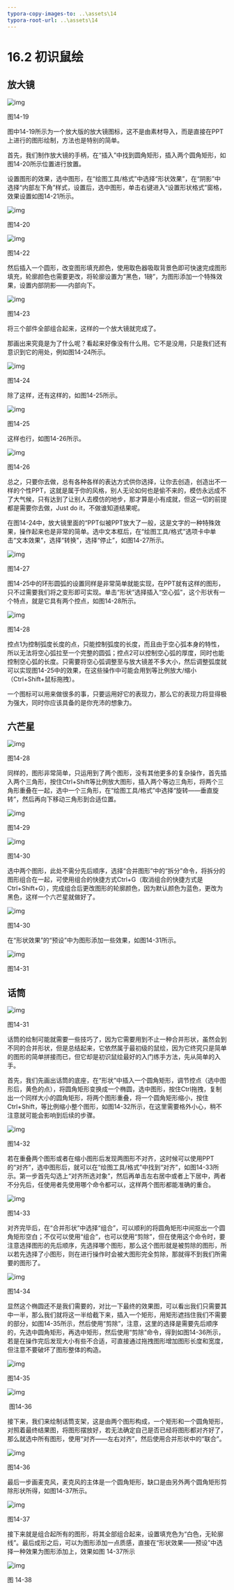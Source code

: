 ```yaml
---
typora-copy-images-to: ..\assets\14
typora-root-url: ..\assets\14
---
```


# 16.2  初识鼠绘

## **放大镜**

![img](../../.gitbook/assets/image019%20%2822%29.jpg)

图14-19

图中14-19所示为一个放大版的放大镜图标，这不是由素材导入，而是直接在PPT上进行的图形绘制，方法也是特别的简单。

首先，我们制作放大镜的手柄，在“插入”中找到圆角矩形，插入两个圆角矩形，如图14-20所示位置进行放置。

设置图形的效果，选中图形，在“绘图工具/格式”中选择“形状效果”，在“阴影”中选择“内部左下角”样式，设置后，选中图形，单击右键进入“设置形状格式”窗格，效果设置如图14-21所示。

![img](../../.gitbook/assets/image020%20%284%29.jpg)

图14-20

![img](../../.gitbook/assets/image021%20%2812%29.jpg)

图14-22

然后插入一个圆形，改变图形填充颜色，使用取色器吸取背景色即可快速完成图形填充，轮廓颜色也需要更改，将轮廓设置为“黑色，1磅”，为图形添加一个特殊效果，设置内部阴影——内部向下。

![img](../../.gitbook/assets/image022%20%283%29.jpg)

图14-23

将三个部件全部组合起来，这样的一个放大镜就完成了。

那画出来究竟是为了什么呢？看起来好像没有什么用。它不是没用，只是我们还有意识到它的用处，例如图14-24所示。

![img](../../.gitbook/assets/image023%20%2824%29.jpg)

图14-24

除了这样，还有这样的，如图14-25所示。

![img](../../.gitbook/assets/image024%20%281%29.jpg)

图14-25

这样也行，如图14-26所示。

![img](../../.gitbook/assets/image025%20%281%29.jpg)

图14-26

总之，只要你去做，总有各种各样的表达方式供你选择，让你去创造，创造出不一样的个性PPT，这就是属于你的风格，别人无论如何也是偷不来的，模仿永远成不了大气候，只有达到了让别人去模仿的地步，那才算是小有成就，但这一切的前提都是需要你去做，Just do it，不做谁知道结果呢。

在图14-24中，放大镜里面的“PPT似被PPT放大了一般，这是文字的一种特殊效果，操作起来也是非常的简单。选中文本框后，在“绘图工具/格式”选项卡中单击“文本效果”，选择“转换”，选择“停止”，如图14-27所示。

![img](../../.gitbook/assets/image026.png)

图14-27

图14-25中的环形圆弧的设置同样是非常简单就能实现，在PPT就有这样的图形，只不过需要我们将之变形即可实现。单击“形状”选择插入“空心弧”，这个形状有一个特点，就是它具有两个控点，如图14-28所示。

![img](../../.gitbook/assets/image027%20%2810%29.jpg)

图14-28

控点1为控制弧度长度的点，只能控制弧度的长度，而且由于空心弧本身的特性，所以无法将空心弧拉至一个完整的圆弧；控点2可以控制空心弧的厚度，同时也能控制空心弧的长度。只需要将空心弧调整至与放大镜差不多大小，然后调整弧度就可以实现图14-25中的效果，在这些操作中可能会用到等比例放大/缩小（Ctrl+Shift+鼠标拖拽）。

一个图标可以用来做很多的事，只要运用好它的表现力，那么它的表现力将显得极为强大，同时你应该具备的是你充沛的想象力。

## **六芒星**

![img](../../.gitbook/assets/image028%20%2814%29.jpg)

图14-28

同样的，图形非常简单，只运用到了两个图形，没有其他更多的复杂操作，首先插入两个三角形，按住Ctrl+Shift等比例放大图形，插入两个等边三角形，将两个三角形重叠在一起，选中一个三角形，在“绘图工具/格式”中选择“旋转——垂直旋转”，然后再向下移动三角形到合适位置。

![img](../../.gitbook/assets/image029%20%287%29.jpg)

图14-29

![img](../../.gitbook/assets/image030%20%289%29.jpg)

图14-30

选中两个图形，此处不需分先后顺序，选择“合并图形”中的“拆分”命令，将拆分的图形组合在一起，可使用组合的快捷方式Ctrl+G（取消组合的快捷方式是Ctrl+Shift+G），完成组合后更改图形的轮廓颜色，因为默认颜色为蓝色，更改为黑色，这样一个六芒星就做好了。

![img](../../.gitbook/assets/image031%20%2811%29.jpg)

图14-30

在“形状效果”的“预设”中为图形添加一些效果，如图14-31所示。

![img](../../.gitbook/assets/image032%20%2829%29.jpg)

图14-31

## **话筒**

![img](../../.gitbook/assets/image033%20%2816%29.jpg)

图14-31

话筒的绘制可能就需要一些技巧了，因为它需要用到不止一种合并形状，虽然会到不同的合并形状，但是总结起来，它依然属于最初级的鼠绘，因为它终究只是简单的图形的简单拼接而已，但它却是初识鼠绘最好的入门练手方法，先从简单的入手。

首先，我们先画出话筒的底座，在“形状”中插入一个圆角矩形，调节控点（选中图形后，黄色的点），将圆角矩形变换成一个椭圆，选中图形，按住Ctrl拖拽，复制出一个同样大小的圆角矩形，将两个图形重叠，将一个圆角矩形缩小，按住Ctrl+Shift，等比例缩小整个图形，如图14-32所示，在这里需要格外小心，稍不注意就可能会影响到后续的步骤。

![img](../../.gitbook/assets/image034%20%2816%29.jpg)

图14-32

若在重叠两个图形或者在缩小图形后发现两图形不对齐，这时候可以使用PPT的“对齐”，选中图形后，就可以在“绘图工具/格式”中找到“对齐”，如图14-33所示。第一步首先勾选上“对齐所选对象”，然后再单击左右居中或者上下居中，两者不分先后，任使用者先使用哪个命令都可以，这样两个图形都能准确的重合。

![img](../../.gitbook/assets/image035%20%282%29.png)

图14-33

对齐完毕后，在“合并形状”中选择“组合”，可以顺利的将圆角矩形中间抠出一个圆角矩形空白；不仅可以使用“组合”，也可以使用“剪除”，但在使用这个命令时，要注意选择图形的先后顺序，先选择哪个图形，那么这个图形就是被剪除的图形，所以若先选择了小图形，则在进行操作时会被大图形完全剪除，那就得不到我们所需要的图形了。

![img](../../.gitbook/assets/image036%20%2813%29.jpg)

图14-34

显然这个椭圆还不是我们需要的，对比一下最终的效果图，可以看出我们只需要其中一半，那么我们就将这一半给截下来，插入一个矩形，用矩形遮挡住我们不需要的部分，如图14-35所示，然后使用“剪除”，注意，这里的选择是需要先后顺序的，先选中圆角矩形，再选中矩形，然后使用“剪除”命令，得到如图14-36所示，若是在操作完后发现大小有些不合适，可直接通过拖拽图形增加图形长度和宽度，但注意不要破坏了图形整体的构造。

![img](../../.gitbook/assets/image037%20%286%29.jpg)

图14-35

![img](../../.gitbook/assets/image038%20%2824%29.jpg)

​ 图14-36

接下来，我们来绘制话筒支架，这是由两个图形构成，一个矩形和一个圆角矩形，对照着最终结果图，将图形摆放好，若无法确定自己是否已经将图形都对齐好了，那么就选中所有图形，使用“对齐——左右对齐”，然后使用合并形状中的“联合”。

![img](../../.gitbook/assets/image039%20%2817%29.jpg)

图14-36

最后一步画麦克风，麦克风的主体是一个圆角矩形，缺口是由另外两个圆角矩形剪除形状所得，如图14-37所示。

![img](../../.gitbook/assets/image040%20%287%29.jpg)

图14-37

接下来就是组合起所有的图形，将其全部组合起来，设置填充色为“白色，无轮廓线”。最后成形之后，可以为图形添加一点质感，直接在“形状效果——预设”中选择一种效果为图形添加上，效果如图 14-37所示

![img](../../.gitbook/assets/image041%20%2818%29.jpg)

图 14-38

